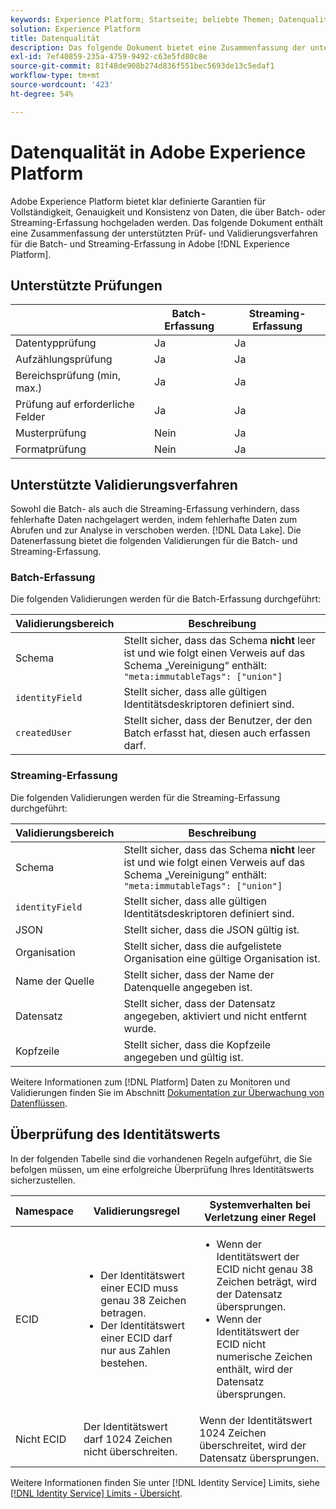 ```yaml
---
keywords: Experience Platform; Startseite; beliebte Themen; Datenqualität; Qualität; Qualität; unterstützte Validierung; Validierung; unterstützte Validierung;
solution: Experience Platform
title: Datenqualität
description: Das folgende Dokument bietet eine Zusammenfassung der unterstützten Prüf- und Validierungsverfahren für die Batch- und Streaming-Erfassung in Adobe Experience Platform.
exl-id: 7ef40859-235a-4759-9492-c63e5fd80c8e
source-git-commit: 81f48de908b274d836f551bec5693de13c5edaf1
workflow-type: tm+mt
source-wordcount: '423'
ht-degree: 54%

---
```


# Datenqualität in Adobe Experience Platform

Adobe Experience Platform bietet klar definierte Garantien für Vollständigkeit, Genauigkeit und Konsistenz von Daten, die über Batch- oder Streaming-Erfassung hochgeladen werden. Das folgende Dokument enthält eine Zusammenfassung der unterstützten Prüf- und Validierungsverfahren für die Batch- und Streaming-Erfassung in Adobe [!DNL Experience Platform].

## Unterstützte Prüfungen

|   | Batch-Erfassung | Streaming-Erfassung |
| ------ | --------------- | ------------------- |
| Datentypprüfung | Ja | Ja |
| Aufzählungsprüfung | Ja | Ja |
| Bereichsprüfung (min, max.) | Ja | Ja |
| Prüfung auf erforderliche Felder | Ja | Ja |
| Musterprüfung | Nein | Ja |
| Formatprüfung | Nein | Ja |

## Unterstützte Validierungsverfahren

Sowohl die Batch- als auch die Streaming-Erfassung verhindern, dass fehlerhafte Daten nachgelagert werden, indem fehlerhafte Daten zum Abrufen und zur Analyse in verschoben werden. [!DNL Data Lake]. Die Datenerfassung bietet die folgenden Validierungen für die Batch- und Streaming-Erfassung.

### Batch-Erfassung

Die folgenden Validierungen werden für die Batch-Erfassung durchgeführt:

| Validierungsbereich | Beschreibung |
| --------------- | ----------- |
| Schema | Stellt sicher, dass das Schema **nicht** leer ist und wie folgt einen Verweis auf das Schema „Vereinigung“ enthält: `"meta:immutableTags": ["union"]` |
| `identityField` | Stellt sicher, dass alle gültigen Identitätsdeskriptoren definiert sind. |
| `createdUser` | Stellt sicher, dass der Benutzer, der den Batch erfasst hat, diesen auch erfassen darf. |

### Streaming-Erfassung

Die folgenden Validierungen werden für die Streaming-Erfassung durchgeführt:

| Validierungsbereich | Beschreibung |
| --------------- | ----------- |
| Schema | Stellt sicher, dass das Schema **nicht** leer ist und wie folgt einen Verweis auf das Schema „Vereinigung“ enthält: `"meta:immutableTags": ["union"]` |
| `identityField` | Stellt sicher, dass alle gültigen Identitätsdeskriptoren definiert sind. |
| JSON | Stellt sicher, dass die JSON gültig ist. |
| Organisation | Stellt sicher, dass die aufgelistete Organisation eine gültige Organisation ist. |
| Name der Quelle | Stellt sicher, dass der Name der Datenquelle angegeben ist. |
| Datensatz | Stellt sicher, dass der Datensatz angegeben, aktiviert und nicht entfernt wurde. |
| Kopfzeile | Stellt sicher, dass die Kopfzeile angegeben und gültig ist. |

Weitere Informationen zum [!DNL Platform] Daten zu Monitoren und Validierungen finden Sie im Abschnitt [Dokumentation zur Überwachung von Datenflüssen](./monitor-data-ingestion.md).

## Überprüfung des Identitätswerts

In der folgenden Tabelle sind die vorhandenen Regeln aufgeführt, die Sie befolgen müssen, um eine erfolgreiche Überprüfung Ihres Identitätswerts sicherzustellen.

| Namespace | Validierungsregel | Systemverhalten bei Verletzung einer Regel |
| --- | --- | --- |
| ECID | <ul><li>Der Identitätswert einer ECID muss genau 38 Zeichen betragen.</li><li>Der Identitätswert einer ECID darf nur aus Zahlen bestehen.</li></ul> | <ul><li>Wenn der Identitätswert der ECID nicht genau 38 Zeichen beträgt, wird der Datensatz übersprungen.</li><li>Wenn der Identitätswert der ECID nicht numerische Zeichen enthält, wird der Datensatz übersprungen.</li></ul> |
| Nicht ECID | Der Identitätswert darf 1024 Zeichen nicht überschreiten. | Wenn der Identitätswert 1024 Zeichen überschreitet, wird der Datensatz übersprungen. |

Weitere Informationen finden Sie unter [!DNL Identity Service] Limits, siehe [[!DNL Identity Service] Limits - Übersicht](../../identity-service/guardrails.md).
